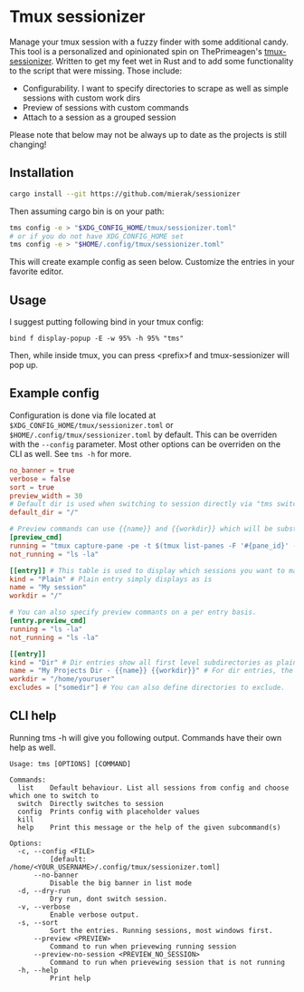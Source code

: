 # Tmux sessionizer

Manage your tmux session with a fuzzy finder with some additional candy. This tool is a personalized and opinionated spin on ThePrimeagen's [tmux-sessionizer](https://github.com/ThePrimeagen/.dotfiles/blob/master/bin/.local/scripts/tmux-sessionizer). Written to get my feet wet in Rust and to add some functionality to the script that were missing.
Those include:
* Configurability. I want to specify directories to scrape as well as simple sessions with custom work dirs
* Preview of sessions with custom commands
* Attach to a session as a grouped session

Please note that below may not be always up to date as the projects is still changing!

## Installation
```bash
cargo install --git https://github.com/mierak/sessionizer
```
Then assuming cargo bin is on your path:
```bash
tms config -e > "$XDG_CONFIG_HOME/tmux/sessionizer.toml"
# or if you do not have XDG_CONFIG_HOME set
tms config -e > "$HOME/.config/tmux/sessionizer.toml"
```
This will create example config as seen below. Customize the entries in your favorite editor.

## Usage
I suggest putting following bind in your tmux config:
```
bind f display-popup -E -w 95% -h 95% "tms"
```
Then, while inside tmux, you can press \<prefix\>f and tmux-sessionizer will pop up.

## Example config
Configuration is done via file located at `$XDG_CONFIG_HOME/tmux/sessionizer.toml` or `$HOME/.config/tmux/sessionizer.toml` by default. This can be overriden with the `--config` parameter. Most other options can be overriden on the CLI as well. See `tms -h` for more.

```toml
no_banner = true
verbose = false
sort = true
preview_width = 30
# Default dir is used when switching to session directly via "tms switch" or when session is not found in the entries.
default_dir = "/"

# Preview commands can use {{name}} and {{workdir}} which will be substituted.
[preview_cmd]
running = "tmux capture-pane -pe -t $(tmux list-panes -F '#{pane_id}' -s -t '{{name}}' -f '#{window_active}')"
not_running = "ls -la"

[[entry]] # This table is used to display which sessions you want to manage with fuzzy finder
kind = "Plain" # Plain entry simply displays as is
name = "My session"
workdir = "/"

# You can also specify preview commants on a per entry basis.
[entry.preview_cmd]
running = "ls -la"
not_running = "ls -la"

[[entry]]
kind = "Dir" # Dir entries show all first level subdirectories as plain entries.
name = "My Projects Dir - {{name}} {{workdir}}" # For dir entries, the name is a template which can also use {{name}} and {{workdir}}.
workdir = "/home/youruser"
excludes = ["somedir"] # You can also define directories to exclude.

```

## CLI help
Running tms -h will give you following output. Commands have their own help as well.

```
Usage: tms [OPTIONS] [COMMAND]

Commands:
  list    Default behaviour. List all sessions from config and choose which one to switch to
  switch  Directly switches to session
  config  Prints config with placeholder values
  kill
  help    Print this message or the help of the given subcommand(s)

Options:
  -c, --config <FILE>
          [default: /home/<YOUR_USERNAME>/.config/tmux/sessionizer.toml]
      --no-banner
          Disable the big banner in list mode
  -d, --dry-run
          Dry run, dont switch session.
  -v, --verbose
          Enable verbose output.
  -s, --sort
          Sort the entries. Running sessions, most windows first.
      --preview <PREVIEW>
          Command to run when prievewing running session
      --preview-no-session <PREVIEW_NO_SESSION>
          Command to run when prievewing session that is not running
  -h, --help
          Print help
```
